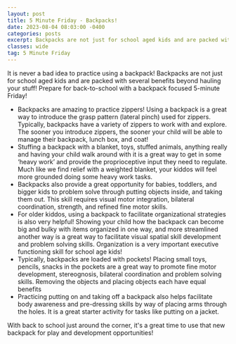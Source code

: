 ```yaml
---
layout: post
title: 5 Minute Friday - Backpacks!
date: 2023-08-04 08:03:00 -0400
categories: posts
excerpt: Backpacks are not just for school aged kids and are packed with several benefits beyond hauling your stuff!
classes: wide
tag: 5 Minute Friday
---
```



It is never a bad idea to practice using a backpack! Backpacks are not just for school aged kids and are packed with several benefits beyond hauling your stuff!  Prepare for back-to-school with a backpack focused 5-minute Friday!

- Backpacks are amazing to practice zippers!  Using a backpack is a great way to introduce the grasp pattern (lateral pinch) used for zippers.  Typically, backpacks have a variety of zippers to work with and explore.  The sooner you introduce zippers, the sooner your child will be able to manage their backpack, lunch box, and coat!
- Stuffing a backpack with a blanket, toys, stuffed animals, anything really and having your child walk around with it is a great way to get in some ‘heavy work’ and provide the proprioceptive input they need to regulate.  Much like we find relief with a weighted blanket, your kiddos will feel more grounded doing some heavy work tasks.
- Backpacks also provide a great opportunity for babies, toddlers, and bigger kids to problem solve through putting objects inside, and taking them out.  This skill requires visual motor integration, bilateral coordination, strength, and refined fine motor skills.
- For older kiddos, using a backpack to facilitate organizational strategies is also very helpful!  Showing your child how the backpack can become big and bulky with items organized in one way, and more streamlined another way is a great way to facilitate visual spatial skill development and problem solving skills.  Organization is a very important executive functioning skill for school age kids!
- Typically, backpacks are loaded with pockets!  Placing small toys, pencils, snacks in the pockets are a great way to promote fine motor development, stereognosis, bilateral coordination and problem solving skills.  Removing the objects and placing objects each have equal benefits
- Practicing putting on and taking off a backpack also helps facilitate body awareness and pre-dressing skills by way of placing arms through the holes.  It is a great starter activity for tasks like putting on a jacket.

With back to school just around the corner, it's a great time to use that new backpack for play and development opportunities!


